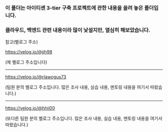 ### 이 폴더는 아이티센 3-tier 구축 프로젝트에 관한 내용을 올려 놓은 폴더입니다.
### 클라우드, 백엔드 관련 내용이라 많이 낯설지만, 열심히 해보았습니다.

참고(벨로그 주소)

https://velog.io/@jjh98 

(제 벨로그 주소입니다)

---

https://velog.io/@rlawogus73

(팀원 분의 벨로그 주소입니다. 많은 조사 내용, 실습 내용, 멘토링 내용을 여기서 따왔습니다.)

---

https://velog.io/@hhii00

(또다른 팀원 분의 벨로그 주소입니다. 많은 조사 내용, 실습 내용, 멘토링 내용을 여기서 따왔습니다.)
